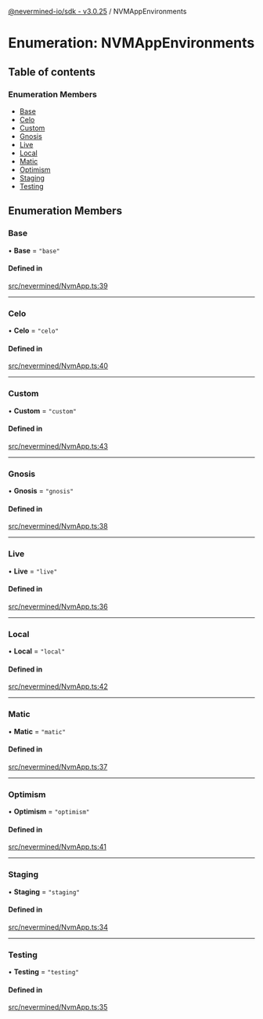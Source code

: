 [@nevermined-io/sdk - v3.0.25](../code-reference.md) / NVMAppEnvironments

# Enumeration: NVMAppEnvironments

## Table of contents

### Enumeration Members

- [Base](NVMAppEnvironments.md#base)
- [Celo](NVMAppEnvironments.md#celo)
- [Custom](NVMAppEnvironments.md#custom)
- [Gnosis](NVMAppEnvironments.md#gnosis)
- [Live](NVMAppEnvironments.md#live)
- [Local](NVMAppEnvironments.md#local)
- [Matic](NVMAppEnvironments.md#matic)
- [Optimism](NVMAppEnvironments.md#optimism)
- [Staging](NVMAppEnvironments.md#staging)
- [Testing](NVMAppEnvironments.md#testing)

## Enumeration Members

### Base

• **Base** = `"base"`

#### Defined in

[src/nevermined/NvmApp.ts:39](https://github.com/nevermined-io/sdk-js/blob/94c3826129f75a1cbded6d423b6664e7f6d5daaa/src/nevermined/NvmApp.ts#L39)

---

### Celo

• **Celo** = `"celo"`

#### Defined in

[src/nevermined/NvmApp.ts:40](https://github.com/nevermined-io/sdk-js/blob/94c3826129f75a1cbded6d423b6664e7f6d5daaa/src/nevermined/NvmApp.ts#L40)

---

### Custom

• **Custom** = `"custom"`

#### Defined in

[src/nevermined/NvmApp.ts:43](https://github.com/nevermined-io/sdk-js/blob/94c3826129f75a1cbded6d423b6664e7f6d5daaa/src/nevermined/NvmApp.ts#L43)

---

### Gnosis

• **Gnosis** = `"gnosis"`

#### Defined in

[src/nevermined/NvmApp.ts:38](https://github.com/nevermined-io/sdk-js/blob/94c3826129f75a1cbded6d423b6664e7f6d5daaa/src/nevermined/NvmApp.ts#L38)

---

### Live

• **Live** = `"live"`

#### Defined in

[src/nevermined/NvmApp.ts:36](https://github.com/nevermined-io/sdk-js/blob/94c3826129f75a1cbded6d423b6664e7f6d5daaa/src/nevermined/NvmApp.ts#L36)

---

### Local

• **Local** = `"local"`

#### Defined in

[src/nevermined/NvmApp.ts:42](https://github.com/nevermined-io/sdk-js/blob/94c3826129f75a1cbded6d423b6664e7f6d5daaa/src/nevermined/NvmApp.ts#L42)

---

### Matic

• **Matic** = `"matic"`

#### Defined in

[src/nevermined/NvmApp.ts:37](https://github.com/nevermined-io/sdk-js/blob/94c3826129f75a1cbded6d423b6664e7f6d5daaa/src/nevermined/NvmApp.ts#L37)

---

### Optimism

• **Optimism** = `"optimism"`

#### Defined in

[src/nevermined/NvmApp.ts:41](https://github.com/nevermined-io/sdk-js/blob/94c3826129f75a1cbded6d423b6664e7f6d5daaa/src/nevermined/NvmApp.ts#L41)

---

### Staging

• **Staging** = `"staging"`

#### Defined in

[src/nevermined/NvmApp.ts:34](https://github.com/nevermined-io/sdk-js/blob/94c3826129f75a1cbded6d423b6664e7f6d5daaa/src/nevermined/NvmApp.ts#L34)

---

### Testing

• **Testing** = `"testing"`

#### Defined in

[src/nevermined/NvmApp.ts:35](https://github.com/nevermined-io/sdk-js/blob/94c3826129f75a1cbded6d423b6664e7f6d5daaa/src/nevermined/NvmApp.ts#L35)
